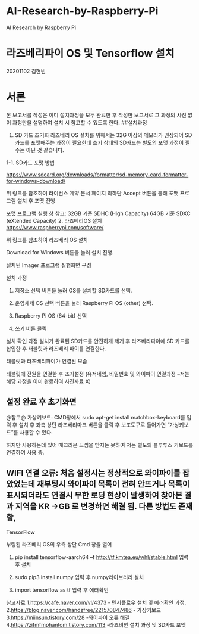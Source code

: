# AI-Research-by-Raspberry-Pi
AI Research by Raspberry Pi

라즈베리파이 OS 및 Tensorflow 설치
===
20201102 김현빈

# 서론
본 보고서를 작성은 이미 설치과정을 모두 완료한 후 작성한 보고서로 그 과정의 사진 없이 과정만을 설명하여 설치 시 참고할 수 있도록 한다.
##설치과정
1. SD 카드 초기화
라즈베리 OS 설치를 위해서는 32G 이상의 메모리가 권장되어 SD카드를 포맷해주는 과정이 필요한데 초기 상태의 SD카드는 별도의 포맷 과정이 필수는 아닌 것 같습니다.

1-1. SD카드 포맷 방법 
>    >
https://www.sdcard.org/downloads/formatter/sd-memory-card-formatter-for-windows-download/

위 링크를 참조하여 라이선스 계약 문서 페이지 최하단 Accept 버튼을 통해 포맷 프로그램 설치 후 포맷 진행


포맷 프로그램 실행 창
참고: 32GB 기준 SDHC (High Capacity)
     64GB 기준 SDXC (eXtended Capacity)
2. 라즈베리OS 설치
https://www.raspberrypi.com/software/

위 링크를 참조하여 라즈베리 OS 설치


Download for Windows 버튼을 눌러 설치 진행.

설치된 Imager 프로그램 실행화면 구성

설치 과정

1. 저장소 선택 버튼을 눌러 OS를 설치할 SD카드를 선택.

2. 운영체제 OS 선택 버튼을 눌러 Raspberry Pi OS (other) 선택.

3. Raspberry Pi OS (64-bit) 선택

4. 쓰기 버튼 클릭


설치 확인 과정
설치가 완료된 SD카드를 안전하게 제거 후 라즈베리파이에 SD 카드를 삽입한 후 태블릿과 라즈베리 파이를 연결한다.

태블릿과 라즈베리파이가 연결된 모습

태블릿에 전원을 연결한 후 초기설정 
(유저네임, 비밀번호 및 와이파이 연결과정 –저는 해당 과정을 이미 완료하여 사진자료 X) 





설정 완료 후 초기화면 
---
@참고@ 
가상키보드:
CMD창에서 sudo apt-get install matchbox-keyboard를 입력 후 설치 후 좌측 상단 라즈베리마크 버튼을 클릭 후 보조도구로 들어가면 “가상키보드”를 사용할 수 있다.

하지만 사용하는데 있어 매끄러운 느낌을 받지는 못하여 저는 별도의 블루투스 키보드를 연결하여 사용 중.

WIFI 연결 오류:
처음 설정시는 정상적으로 와이파이를 잡았었는데 재부팅시 와이파이 목록이 전혀 안뜨거나 목록이 표시되더라도 연결시 무한 로딩 현상이 발생하여 찾아본 결과 지역을 KR ->GB 로 변경하면 해결 됨. 다른 방법도 존재함, 
---





TensorFlow

부팅된 라즈베리 OS의 우측 상단 Cmd 창을 열어 
1. pip install tensorflow-aarch64 –f http://tf.kmtea.eu/whl/stable.html 입력 후 설치

2. sudo pip3 install numpy 입력 후 numpy라이브러리 설치

3. import tensorflow as tf 입력 후 에러확인



참고자료
1.https://cafe.naver.com/vl/4373 - 텐서플로우 설치 및 에러확인 과정.
2.https://blog.naver.com/handzfree/221570847486 - 가상키보드
3.https://miinsun.tistory.com/28 -와이파이 오류 해결
4.https://zifmfmphantom.tistory.com/113 -라즈비안 설치 과정 및 SD카드 포멧















